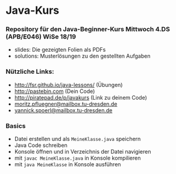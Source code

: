 # Java-Kurs

### Repository für den Java-Beginner-Kurs Mittwoch 4.DS (APB/E046) WiSe 18/19
- slides: Die gezeigten Folien als PDFs
- solutions: Musterlösungen zu den gestellten Aufgaben</br>

### Nützliche Links:
- http://fsr.github.io/java-lessons/ (Übungen)
- http://pastebin.com (Dein Code)
- http://piratepad.de/p/javakurs (Link zu deinem Code)
- moritz.pfluegner@mailbox.tu-dresden.de
- yannick.spoerl@mailbox.tu-dresden.de

### Basics
- Datei erstellen und als `MeineKlasse.java`  speichern
- Java Code schreiben
- Konsole öffnen und in Verzeichnis der Datei navigieren
- mit `javac MeineKlasse.java` in Konsole kompilieren
- mit `java MeineKlasse` in Konsole ausführen
